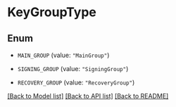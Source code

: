 # KeyGroupType

## Enum


* `MAIN_GROUP` (value: `"MainGroup"`)

* `SIGNING_GROUP` (value: `"SigningGroup"`)

* `RECOVERY_GROUP` (value: `"RecoveryGroup"`)


[[Back to Model list]](../README.md#documentation-for-models) [[Back to API list]](../README.md#documentation-for-api-endpoints) [[Back to README]](../README.md)


